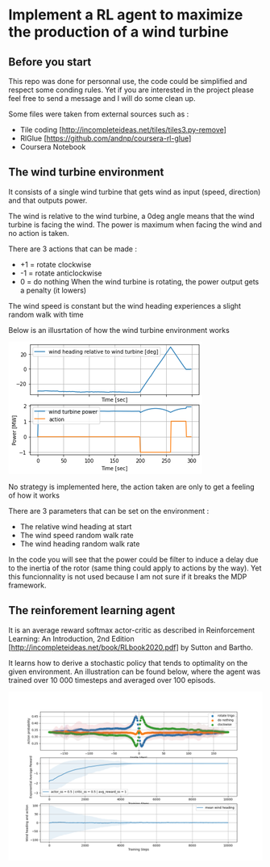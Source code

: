 # Implement a RL agent to maximize the production of a wind turbine

## Before you start
This repo was done for personnal use, the code could be simplified and respect some conding rules. Yet if you are interested in the project please feel free to send a message and I will do some clean up.

Some files were taken from external sources such as :
* Tile coding [http://incompleteideas.net/tiles/tiles3.py-remove]
* RlGlue [https://github.com/andnp/coursera-rl-glue]
* Coursera Notebook

## The wind turbine environment
It consists of a single wind turbine that gets wind as input (speed, direction) and that outputs power.

The wind is relative to the wind turbine, a 0deg angle means that the wind turbine is facing the wind. The power is maximum when facing the wind and no action is taken.

There are 3 actions that can be made :
* +1 = rotate clockwise
* -1 = rotate anticlockwise
* 0 = do nothing
When the wind turbine is rotating, the power output gets a penalty (it lowers)

The wind speed is constant but the wind heading experiences a slight random walk with time

Below is an illusrtation of how the wind turbine environment works

![Example of wind turbine in action](https://github.com/paulaubin/wind_turbine_ex_rl/blob/master/plot/environment_example.png)

No strategy is implemented here, the action taken are only to get a feeling of how it works

There are 3 parameters that can be set on the environment :
* The relative wind heading at start
* The wind speed random walk rate
* The wind heading random walk rate

In the code you will see that the power could be filter to induce a delay due to the inertia of the rotor (same thing could apply to actions by the way). Yet this funcionnality is not used because I am not sure if it breaks the MDP framework.

## The reinforement learning agent
It is an average reward softmax actor-critic as described in Reinforcement Learning: An Introduction, 2nd Edition [http://incompleteideas.net/book/RLbook2020.pdf] by Sutton and Bartho.

It learns how to derive a stochastic policy that tends to optimality on the given environment. An illustration can be found below, where the agent was trained over 10 000 timesteps and averaged over 100 episods.

![Policy example after training](https://github.com/paulaubin/wind_turbine_ex_rl/blob/master/plot/ang_rand_whv0p1_wsp0p1_step10k_run100_score_0p0028.png)